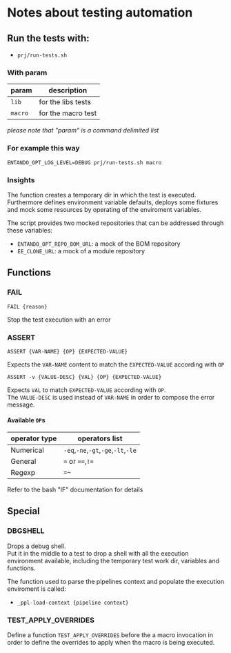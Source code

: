 # Notes about testing automation

## Run the tests with:

- `prj/run-tests.sh`

### With param

| param | description |
|-|-|
|`lib`| for the libs tests |
|`macro`| for the macro test |

_please note that "param" is a command delimited list_

### For example this way

```
ENTANDO_OPT_LOG_LEVEL=DEBUG prj/run-tests.sh macro
```

### Insights

The function creates a temporary dir in which the test is executed.
Furthermore defines environment variable defaults, deploys some fixtures and mock some resources by operating of the enviroment variables.

The script provides two mocked repositories that can be addressed through these variables:

- `ENTANDO_OPT_REPO_BOM_URL`: a mock of the BOM repository
- `EE_CLONE_URL`: a mock of a module repository

## Functions

### FAIL

`FAIL {reason}`

Stop the test execution with an error

### ASSERT

```
ASSERT {VAR-NAME} {OP} {EXPECTED-VALUE}
```

Expects the `VAR-NAME` content to match the `EXPECTED-VALUE` according with `OP`

```
ASSERT -v {VALUE-DESC} {VAL} {OP} {EXPECTED-VALUE}
```

Expects `VAL` to match `EXPECTED-VALUE` according with `OP`.  
The `VALUE-DESC` is used instead of `VAR-NAME` in order to compose the error message.

#### Available `OP`s

| operator type | operators list |
|-|-|
| Numerical | `-eq`,`-ne`,`-gt`,`-ge`,`-lt`,`-le` |
| General | `=` or `==`,`!=` |
| Regexp | `=~` |

Refer to the bash "IF" documentation for details

## Special

### DBGSHELL

Drops a debug shell.  
Put it in the middle to a test to drop a shell with all the execution environment available, including the temporary test work dir, variables and functions.

The function used to parse the pipelines context and populate the execution enviroment is called:

- `_ppl-load-context {pipeline context}`


### TEST_APPLY_OVERRIDES

Define a function `TEST_APPLY_OVERRIDES` before the a macro invocation in order to define the overrides to apply when the macro is being executed.
